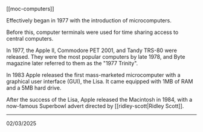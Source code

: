 [[moc-computers]]

Effectively began in 1977 with the introduction of microcomputers.

Before this, computer terminals were used for time sharing access to central computers.

In 1977, the Apple II, Commodore PET 2001, and Tandy TRS-80 were released. They were the most popular computers by late 1978, and Byte magazine later referred to them as the "1977 Trinity".

In 1983 Apple released the first mass-marketed microcomputer with a graphical user interface (GUI), the Lisa. It came equipped with 1MB of RAM and a 5MB hard drive.

After the success of the Lisa, Apple released the Macintosh in 1984, with a now-famous Superbowl advert directed by [[ridley-scott|Ridley Scott]].

---

02/03/2025
